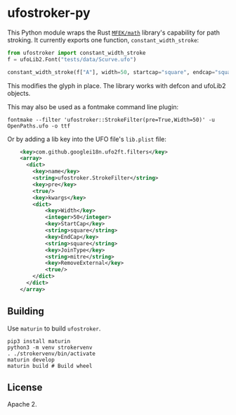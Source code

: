 # ufostroker-py

This Python module wraps the Rust [`MFEK/math`](https://github.com/MFEK/math.rlib)
library's capability for path stroking. It currently exports one function,
`constant_width_stroke`:

```python
from ufostroker import constant_width_stroke
f = ufoLib2.Font("tests/data/Scurve.ufo")

constant_width_stroke(f["A"], width=50, startcap="square", endcap="square")
```

This modifies the glyph in place. The library works with defcon and ufoLib2
objects.

This may also be used as a fontmake command line plugin:

```
fontmake --filter 'ufostroker::StrokeFilter(pre=True,Width=50)' -u OpenPaths.ufo -o ttf
```

Or by adding a lib key into the UFO file's `lib.plist` file:

```xml
    <key>com.github.googlei18n.ufo2ft.filters</key>
    <array>
      <dict>
        <key>name</key>
        <string>ufostroker.StrokeFilter</string>
        <key>pre</key>
        <true/>
        <key>kwargs</key>
        <dict>
            <key>Width</key>
            <integer>50</integer>
            <key>StartCap</key>
            <string>square</string>
            <key>EndCap</key>
            <string>square</string>
            <key>JoinType</key>
            <string>mitre</string>
            <key>RemoveExternal</key>
            <true/>
        </dict>
      </dict>
    </array>
```

## Building

Use `maturin` to build `ufostroker`.

```
pip3 install maturin
python3 -m venv strokervenv
. ./strokervenv/bin/activate
maturin develop
maturin build # Build wheel
```

## License

Apache 2.
